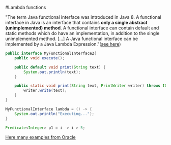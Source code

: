 #Lambda functions

"The term Java functional interface was introduced in Java 8. A functional interface in Java is an interface that contains **only a single abstract (unimplemented) method**. A functional interface can contain default and static methods which do have an implementation, in addition to the single unimplemented method. [...] A Java functional interface can be implemented by a Java Lambda Expression."([see here](https://jenkov.com/tutorials/java-functional-programming/functional-interfaces.html))

```java
public interface MyFunctionalInterface2{
    public void execute();

    public default void print(String text) {
        System.out.println(text);
    }

    public static void print(String text, PrintWriter writer) throws IOException {
        writer.write(text);
    }
}

MyFunctionalInterface lambda = () -> {
    System.out.println("Executing...");
}

Predicate<Integer> p1 = i -> i > 5;
```


[Here many examples from Oracle](https://docs.oracle.com/javase/tutorial/java/javaOO/lambdaexpressions.html)